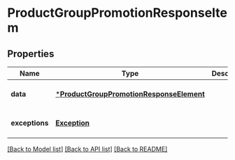 # ProductGroupPromotionResponseItem

## Properties
Name | Type | Description | Notes
------------ | ------------- | ------------- | -------------
**data** | [***ProductGroupPromotionResponseElement**](ProductGroupPromotionResponseElement.md) |  | [optional] [default to null]
**exceptions** | [**Exception**](Exception.md) |  | [optional] [default to null]

[[Back to Model list]](../README.md#documentation-for-models) [[Back to API list]](../README.md#documentation-for-api-endpoints) [[Back to README]](../README.md)



